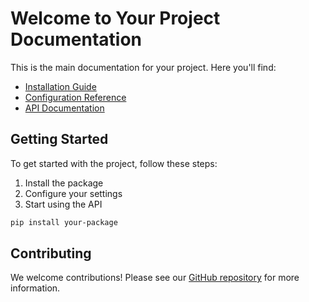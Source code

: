 # Welcome to Your Project Documentation

This is the main documentation for your project. Here you'll find:

- [Installation Guide](getting-started/installation.md)
- [Configuration Reference](getting-started/configuration.md)
- [API Documentation](api-reference.md)

## Getting Started

To get started with the project, follow these steps:

1. Install the package
2. Configure your settings
3. Start using the API

```bash
pip install your-package
```

## Contributing

We welcome contributions! Please see our [GitHub repository](https://github.com/yourusername/your-public-repo) for more information.
